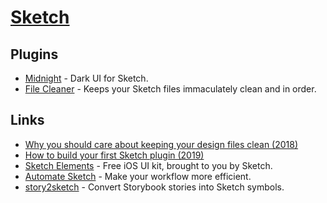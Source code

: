 # [Sketch](https://www.sketchapp.com)

## Plugins

- [Midnight](https://midnightsketch.com) - Dark UI for Sketch.
- [File Cleaner](https://github.com/monzo/file-cleaner) - Keeps your Sketch files immaculately clean and in order.

## Links

- [Why you should care about keeping your design files clean (2018)](https://monzo.com/blog/2018/12/11/design-files-system)
- [How to build your first Sketch plugin (2019)](https://medium.com/@kevingutowski/how-to-build-your-first-sketch-plugin-14c0e9e56bf0)
- [Sketch Elements](https://www.sketch.com/elements) - Free iOS UI kit, brought to you by Sketch.
- [Automate Sketch](https://github.com/Ashung/Automate-Sketch) - Make your workflow more efficient.
- [story2sketch](https://github.com/chrisvxd/story2sketch) - Convert Storybook stories into Sketch symbols.
